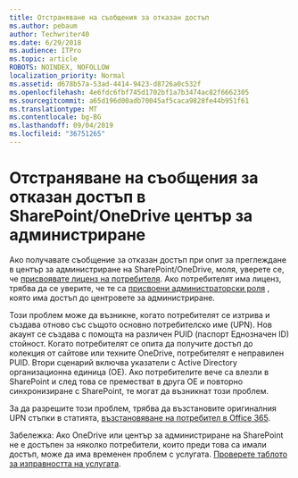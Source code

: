 ```yaml
---
title: Отстраняване на съобщения за отказан достъп
ms.author: pebaum
author: Techwriter40
ms.date: 6/29/2018
ms.audience: ITPro
ms.topic: article
ROBOTS: NOINDEX, NOFOLLOW
localization_priority: Normal
ms.assetid: d678b57a-53ad-4414-9423-d8726a0c532f
ms.openlocfilehash: 4e6fdc6fbf745d1702bf1a7b3474ac82f6662305
ms.sourcegitcommit: a65d196d00adb70045af5caca9828fe44b951f61
ms.translationtype: MT
ms.contentlocale: bg-BG
ms.lasthandoff: 09/04/2019
ms.locfileid: "36751265"
---
```

# <a name="troubleshoot-access-denied-messages-in-sharepointonedrive-admin-center"></a>Отстраняване на съобщения за отказан достъп в SharePoint/OneDrive център за администриране

Ако получавате съобщение за отказан достъп при опит за преглеждане в център за администриране на SharePoint/OneDrive, моля, уверете се, че [присвоявате лиценз на потребителя](https://docs.microsoft.com/office365/admin/subscriptions-and-billing/assign-licenses-to-users?view=o365-worldwide&amp;tabs=One). Ако потребителят има лиценз, трябва да се уверите, че те са [присвоени администраторски роля](https://docs.microsoft.com/office365/admin/add-users/about-admin-roles?view=o365-worldwide) , която има достъп до центровете за администриране.

Този проблем може да възникне, когато потребителят се изтрива и създава отново със същото основно потребителско име (UPN). Нов акаунт се създава с помощта на различен PUID (паспорт Еднозначен ID) стойност. Когато потребителят се опита да получите достъп до колекция от сайтове или техните OneDrive, потребителят е неправилен PUID. Втори сценарий включва указатели с Active Directory организационна единица (ОЕ). Ако потребителите вече са влезли в SharePoint и след това се преместват в друга ОЕ и повторно синхронизиране с SharePoint, те могат да възникнат този проблем.

За да разрешите този проблем, трябва да възстановите оригиналния UPN стъпки в статията, [възстановяване на потребител в Office 365](https://docs.microsoft.com/office365/admin/add-users/restore-user?view=o365-worldwide).

Забележка: Ако OneDrive или център за администриране на SharePoint не е достъпен за няколко потребители, които преди това са имали достъп, може да има временен проблем с услугата.  [Проверете таблото за изправността на услугата](https://portal.office.com/adminportal/home#/servicehealth).


